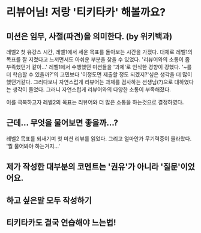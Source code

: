 # 리뷰어님! 저랑 '티키타카' 해볼까요?

## 미션은 임무, 사절(파견)을 의미한다. (by 위키백과)
레벨2 첫 유강스 시간, 레벨1에서 세운 목표를 돌아보는 시간을 가졌다. 대체로 레벨1의 목표를 잘 지켰다고 느끼면서도 아쉬운 부분을 찾을 수 있었다. '리뷰어와의 소통이 좀 부족했던거 같아...' 
레벨1에서 수행했던 미션들을 '과제'로 인식한 경향이 강했다. '~를 더 학습할 수 있을까?'의 고민보다 '이정도면 제출할 정도 되겠지?'싶은 생각을 더 많이 했던거같다. 그러다보니 자연스럽게 리뷰어는 과제를 검사하는 선생님(?)으로 대하였다는 생각이 들었다. 그러니 자연스럽게 리뷰어와의 다양한 소통이
부족해졌다.

이를 극복하고자 레벨2의 목표는 리뷰어와 더 많은 소통을 하는것으로 결정하였다.

## 근데... 무엇을 물어보면 좋을까...?
레벨2 목표를 되새기며 첫 미션 리뷰를 읽었다. 그리고 얼마안가 무기력증이 올라왔다. '뭘 물어봐야 하는거지...'

## 제가 작성한 대부분의 코멘트는 '권유'가 아니라 '질문'이었어요.

## 하고 싶은말 모두 작성하기

## 티키타카도 결국 연습해야 느는법!
